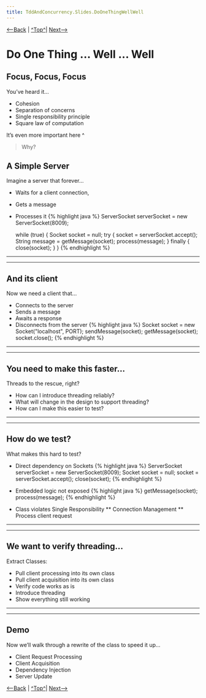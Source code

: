 ```yaml
---
title: TddAndConcurrency.Slides.DoOneThingWellWell
---
```

[<--Back](TddAndConcurrency.Slides) | [^Top^](TddAndConcurrency.Slides)| [Next-->](TddAndConcurrency.Slides.WhenItsQuietBeAfraidVeryAfraid)

# Do One Thing ... Well ... Well

## Focus, Focus, Focus
 You’ve heard it...
* Cohesion
* Separation of concerns
* Single responsibility principle
* Square law of computation

It’s even more important here
^
> Why?

## A Simple Server
 Imagine a server that forever…
* Waits for a client connection, 
* Gets a message
* Processes it
{% highlight java %}
    ServerSocket serverSocket = new ServerSocket(8009);
    
    while (true) {
        Socket socket = null;
        try {
             socket = serverSocket.accept();
             String message = getMessage(socket);
             process(message);
        } finally {
             close(socket);
        }
    }
{% endhighlight %}
----
----
## And its client
 Now we need a client that...
* Connects to the server
* Sends a message
* Awaits a response
* Disconnects from the server
{% highlight java %}
    Socket socket = new Socket("localhost", PORT);
    sendMessage(socket);
    getMessage(socket);
    socket.close();
{% endhighlight %}
----
----
## You need to make this faster...
Threads to the rescue, right?
* How can I introduce threading reliably?
* What will change in the design to support threading?
* How can I make this easier to test?
----
----
## How do we test?
 What makes this hard to test?
* Direct dependency on Sockets
{% highlight java %}
    ServerSocket serverSocket = new ServerSocket(8009);
    Socket socket = null;
    socket = serverSocket.accept();
    close(socket);
{% endhighlight %}

* Embedded logic not exposed
{% highlight java %}
    getMessage(socket);
    process(message);
{% endhighlight %}

* Class violates Single Responsibility
** Connection Management
** Process client request
----
----
## We want to verify threading...
Extract Classes:
* Pull client processing into its own class
* Pull client acquisition into its own class
* Verify code works as is
* Introduce threading
* Show everything still working
----
----
## Demo
 Now we’ll walk through a rewrite of the class to speed it up…
* Client Request Processing
* Client Acquisition
* Dependency Injection
* Server Update

[<--Back](TddAndConcurrency.Slides) | [^Top^](TddAndConcurrency.Slides)| [Next-->](TddAndConcurrency.Slides.WhenItsQuietBeAfraidVeryAfraid)
